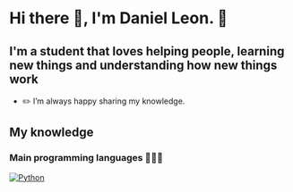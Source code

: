 # Hi there :wave:, I'm Daniel Leon. :vulcan_salute:

## I'm a student that loves helping people, learning new things and understanding how new things work 

- :pencil2: I’m always happy sharing my knowledge.

## My knowledge 


### Main programming languages 👨🏽‍💻
[![Python](https://badges.aleen42.com/src/python.svg)](https://www.python.org) 

